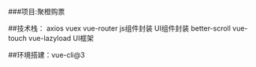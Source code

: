 ###项目:聚橙购票

##技术栈：
    axios
    vuex
    vue-router
    js组件封装
    UI组件封装
    better-scroll
    vue-touch
    vue-lazyload
    UI框架

##环境搭建：vue-cli@3
